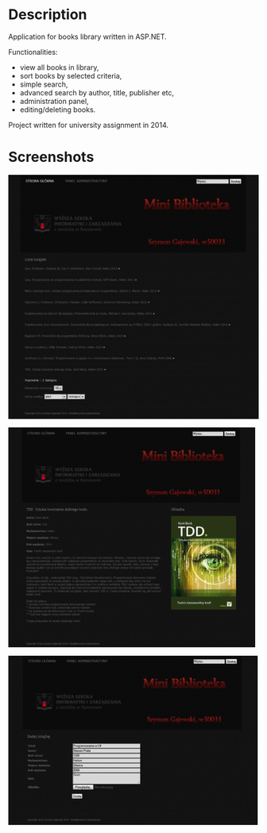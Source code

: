 # Description
Application for books library written in ASP.NET. 

Functionalities: 
- view all books in library,
- sort books by selected criteria, 
- simple search, 
- advanced search by author, title, publisher etc, 
- administration panel, 
- editing/deleting books. 

Project written for university assignment in 2014.

# Screenshots

![sample1](/screenshots/1.png?raw=true)

![sample2](/screenshots/2.png?raw=true)

![sample3](/screenshots/3.png?raw=true)
